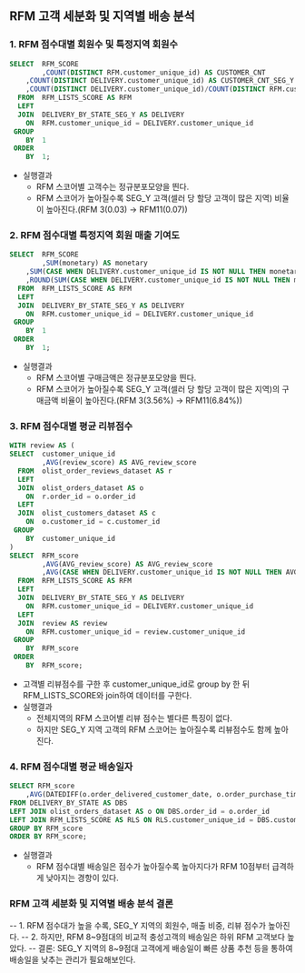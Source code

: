 ## RFM 고객 세분화 및 지역별 배송 분석
### 1. RFM 점수대별 회원수 및 특정지역 회원수
``` sql
SELECT  RFM_SCORE
		,COUNT(DISTINCT RFM.customer_unique_id) AS CUSTOMER_CNT
    ,COUNT(DISTINCT DELIVERY.customer_unique_id) AS CUSTOMER_CNT_SEG_Y
    ,COUNT(DISTINCT DELIVERY.customer_unique_id)/COUNT(DISTINCT RFM.customer_unique_id) AS CUSTOMER_CNT_SEG_Y_RATIO
  FROM  RFM_LISTS_SCORE AS RFM
  LEFT
  JOIN  DELIVERY_BY_STATE_SEG_Y AS DELIVERY
    ON  RFM.customer_unique_id = DELIVERY.customer_unique_id
 GROUP
    BY  1
 ORDER
    BY  1;
```
- 실행결과
  - RFM 스코어별 고객수는 정규분포모양을 띈다.
  - RFM 스코어가 높아질수록 SEG_Y 고객(셀러 당 할당 고객이 많은 지역) 비율이 높아진다.(RFM 3(0.03) -> RFM11(0.07))

### 2. RFM 점수대별 특정지역 회원 매출 기여도
``` sql
SELECT  RFM_SCORE
		,SUM(monetary) AS monetary
    ,SUM(CASE WHEN DELIVERY.customer_unique_id IS NOT NULL THEN monetary END) AS monetary_SEG_Y
    ,ROUND(SUM(CASE WHEN DELIVERY.customer_unique_id IS NOT NULL THEN monetary END)/SUM(monetary)*100,2) AS monetary_SEG_Y_RATIO
  FROM  RFM_LISTS_SCORE AS RFM
  LEFT
  JOIN  DELIVERY_BY_STATE_SEG_Y AS DELIVERY
    ON  RFM.customer_unique_id = DELIVERY.customer_unique_id
 GROUP
    BY  1
 ORDER
    BY  1;
```
- 실행결과
  - RFM 스코어별 구매금액은 정규분포모양을 띈다.
  - RFM 스코어가 높아질수록 SEG_Y 고객(셀러 당 할당 고객이 많은 지역)의 구매금액 비율이 높아진다.(RFM 3(3.56%) -> RFM11(6.84%))

### 3. RFM 점수대별 평균 리뷰점수
``` sql
WITH review AS (
SELECT  customer_unique_id
		,AVG(review_score) AS AVG_review_score
  FROM  olist_order_reviews_dataset AS r
  LEFT
  JOIN  olist_orders_dataset AS o
    ON  r.order_id = o.order_id
  LEFT
  JOIN  olist_customers_dataset AS c
    ON  o.customer_id = c.customer_id
 GROUP
    BY  customer_unique_id
)
SELECT  RFM_score
		,AVG(AVG_review_score) AS AVG_review_score
        ,AVG(CASE WHEN DELIVERY.customer_unique_id IS NOT NULL THEN AVG_review_score END) AS AVG_review_score_SEG_Y
  FROM  RFM_LISTS_SCORE AS RFM
  LEFT
  JOIN  DELIVERY_BY_STATE_SEG_Y AS DELIVERY
    ON  RFM.customer_unique_id = DELIVERY.customer_unique_id
  LEFT
  JOIN  review AS review
    ON  RFM.customer_unique_id = review.customer_unique_id
 GROUP
    BY  RFM_score
 ORDER
    BY  RFM_score;
```
- 고객별 리뷰점수를 구한 후 customer_unique_id로 group by 한 뒤 RFM_LISTS_SCORE와 join하여 데이터를 구한다.
- 실행결과
  - 전체지역의 RFM 스코어별 리뷰 점수는 별다른 특징이 없다.
  - 하지만 SEG_Y 지역 고객의 RFM 스코어는 높아질수록 리뷰점수도 함께 높아진다.
 
### 4. RFM 점수대별 평균 배송일자
``` sql
SELECT RFM_score
	,AVG(DATEDIFF(o.order_delivered_customer_date, o.order_purchase_timestamp)) as arrived_day
FROM DELIVERY_BY_STATE AS DBS
LEFT JOIN olist_orders_dataset AS o ON DBS.order_id = o.order_id
LEFT JOIN RFM_LISTS_SCORE AS RLS ON RLS.customer_unique_id = DBS.customer_unique_id
GROUP BY RFM_score
ORDER BY RFM_score;
```
- 실행결과
  - RFM 점수대별 배송일은 점수가 높아질수록 높아지다가 RFM 10점부터 급격하게 낮아지는 경항이 있다.

### RFM 고객 세분화 및 지역별 배송 분석 결론
-- 1. RFM 점수대가 높을 수록, SEG_Y 지역의 회원수, 매출 비중, 리뷰 점수가 높아진다.
-- 2. 하지만, RFM 8~9점대의 비교적 충성고객의 배송일은 하위 RFM 고객보다 높았다.
-- 결론: SEG_Y 지역의 8~9점대 고객에게 배송일이 빠른 상품 추천 등을 통하여 배송일을 낮추는 관리가 필요해보인다. 
